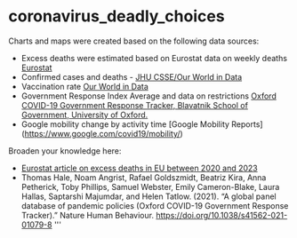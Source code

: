 # coronavirus_deadly_choices

Charts and maps were created based on the following data sources:
- Excess deaths were estimated based on Eurostat data on weekly deaths [Eurostat](https://ec.europa.eu/eurostat/databrowser/view/DEMO_MEXRT__custom_309801/bookmark/table?lang=en&bookmarkId=26981184-4241-4855-b18e-8647fc8c0dd2)
- Confirmed cases and deaths - [JHU CSSE/Our World in Data](https://github.com/CSSEGISandData/COVID-19)
- Vaccination rate [Our World in Data](https://github.com/owid/covid-19-data)
- Government Response Index Average and data on restrictions [Oxford COVID-19 Government Response Tracker, Blavatnik School of Government, University of Oxford.](https://github.com/OxCGRT/covid-policy-dataset)
- Google mobility change by activity time [Google Mobility Reports] (https://www.google.com/covid19/mobility/)

Broaden your knowledge here:
- [Eurostat article on excess deaths in EU between 2020 and 2023](https://ec.europa.eu/eurostat/statistics-explained/index.php?title=Excess_mortality_-_statistics#Excess_mortality_in_the_EU_between_January_2020_and_May_2023/)
- Thomas Hale, Noam Angrist, Rafael Goldszmidt, Beatriz Kira, Anna Petherick, Toby Phillips, Samuel Webster, Emily Cameron-Blake, Laura Hallas, Saptarshi Majumdar, and Helen Tatlow. (2021). “A global panel database of pandemic policies (Oxford COVID-19 Government Response Tracker).” Nature Human Behaviour. https://doi.org/10.1038/s41562-021-01079-8
'''
